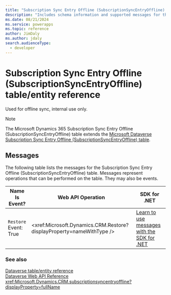 ```yaml
---
title: "Subscription Sync Entry Offline (SubscriptionSyncEntryOffline) table/entity reference (Microsoft Dynamics 365)"
description: "Includes schema information and supported messages for the Subscription Sync Entry Offline (SubscriptionSyncEntryOffline) table/entity with Microsoft Dynamics 365."
ms.date: 08/21/2024
ms.service: powerapps
ms.topic: reference
author: JimDaly
ms.author: jdaly
search.audienceType: 
  - developer
---
```


# Subscription Sync Entry Offline (SubscriptionSyncEntryOffline) table/entity reference

Used for offline sync, internal use only.

> [!NOTE]
> The Microsoft Dynamics 365 Subscription Sync Entry Offline (SubscriptionSyncEntryOffline) table extends the [Microsoft Dataverse Subscription Sync Entry Offline (SubscriptionSyncEntryOffline) table](/power-apps/developer/data-platform/reference/entities/subscriptionsyncentryoffline).


## Messages

The following table lists the messages for the Subscription Sync Entry Offline (SubscriptionSyncEntryOffline) table.
Messages represent operations that can be performed on the table. They may also be events.

| Name <br />Is Event? |Web API Operation |SDK for .NET |
| ---- | ----- |----- |
| `Restore`<br />Event: True |<xref:Microsoft.Dynamics.CRM.Restore?displayProperty=nameWithType /> |[Learn to use messages with the SDK for .NET](/power-apps/developer/data-platform/org-service/use-messages)|





### See also

[Dataverse table/entity reference](../about-entity-reference.md)  
[Dataverse Web API Reference](/power-apps/developer/data-platform/webapi/reference/about)   
<xref:Microsoft.Dynamics.CRM.subscriptionsyncentryoffline?displayProperty=fullName>
